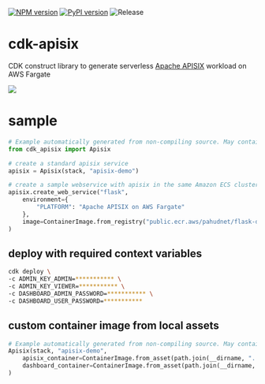 [![NPM version](https://badge.fury.io/js/cdk-apisix.svg)](https://badge.fury.io/js/cdk-apisix)
[![PyPI version](https://badge.fury.io/py/cdk-apisix.svg)](https://badge.fury.io/py/cdk-apisix)
![Release](https://github.com/pahud/cdk-apisix/workflows/Release/badge.svg)

# cdk-apisix

CDK construct library to generate serverless [Apache APISIX](https://github.com/apache/apisix) workload on AWS Fargate

![](images/apisix-fargate-cdk.png)

# sample

```python
# Example automatically generated from non-compiling source. May contain errors.
from cdk_apisix import Apisix

# create a standard apisix service
apisix = Apisix(stack, "apisix-demo")

# create a sample webservice with apisix in the same Amazon ECS cluster
apisix.create_web_service("flask",
    environment={
        "PLATFORM": "Apache APISIX on AWS Fargate"
    },
    image=ContainerImage.from_registry("public.ecr.aws/pahudnet/flask-docker-sample")
)
```

## deploy with required context variables

```sh
cdk deploy \
-c ADMIN_KEY_ADMIN=*********** \
-c ADMIN_KEY_VIEWER=*********** \
-c DASHBOARD_ADMIN_PASSWORD=*********** \
-c DASHBOARD_USER_PASSWORD=***********
```

## custom container image from local assets

```python
# Example automatically generated from non-compiling source. May contain errors.
Apisix(stack, "apisix-demo",
    apisix_container=ContainerImage.from_asset(path.join(__dirname, "../apisix_container")),
    dashboard_container=ContainerImage.from_asset(path.join(__dirname, "../apisix_dashboard"))
)
```

